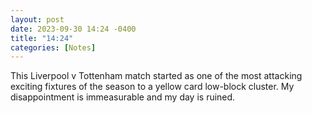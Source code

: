```yaml
---
layout: post
date: 2023-09-30 14:24 -0400
title: "14:24"
categories: [Notes]
---
```


This Liverpool v Tottenham match started as one of the most attacking exciting fixtures of the season to a yellow card low-block cluster. My disappointment is immeasurable and my day is ruined.
